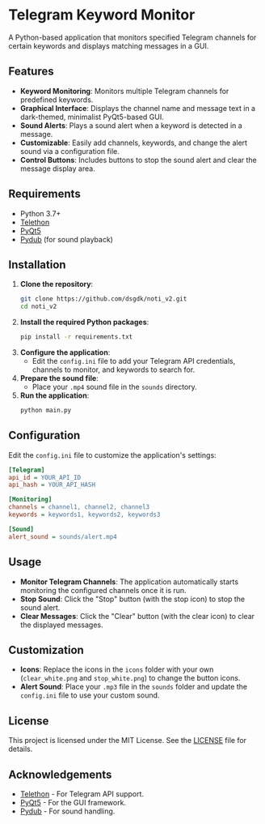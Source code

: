 
# Telegram Keyword Monitor 


A Python-based application that monitors specified Telegram channels for certain keywords and displays matching messages in a GUI.

## Features
- **Keyword Monitoring**: Monitors multiple Telegram channels for predefined keywords.
- **Graphical Interface**: Displays the channel name and message text in a dark-themed, minimalist PyQt5-based GUI.
- **Sound Alerts**: Plays a sound alert when a keyword is detected in a message.
- **Customizable**: Easily add channels, keywords, and change the alert sound via a configuration file.
- **Control Buttons**: Includes buttons to stop the sound alert and clear the message display area.

## Requirements
- Python 3.7+
- [Telethon](https://github.com/LonamiWebs/Telethon)
- [PyQt5](https://pypi.org/project/PyQt5/)
- [Pydub](https://github.com/jiaaro/pydub) (for sound playback)

## Installation
1. **Clone the repository**:
    ```bash
    git clone https://github.com/dsgdk/noti_v2.git
    cd noti_v2
    ```
2. **Install the required Python packages**:
    ```bash
    pip install -r requirements.txt
    ```
3. **Configure the application**:
   - Edit the `config.ini` file to add your Telegram API credentials, channels to monitor, and keywords to search for.
4. **Prepare the sound file**:
   - Place your `.mp4` sound file in the `sounds` directory.
5. **Run the application**:
    ```bash
    python main.py
    ```

## Configuration
Edit the `config.ini` file to customize the application's settings:
```ini
[Telegram]
api_id = YOUR_API_ID
api_hash = YOUR_API_HASH

[Monitoring]
channels = channel1, channel2, channel3
keywords = keywords1, keywords2, keywords3

[Sound]
alert_sound = sounds/alert.mp4
```

## Usage
- **Monitor Telegram Channels**: The application automatically starts monitoring the configured channels once it is run.
- **Stop Sound**: Click the "Stop" button (with the stop icon) to stop the sound alert.
- **Clear Messages**: Click the "Clear" button (with the clear icon) to clear the displayed messages.

## Customization
- **Icons**: Replace the icons in the `icons` folder with your own (`clear_white.png` and `stop_white.png`) to change the button icons.
- **Alert Sound**: Place your `.mp3` file in the `sounds` folder and update the `config.ini` file to use your custom sound.

## License
This project is licensed under the MIT License. See the [LICENSE](LICENSE) file for details.

## Acknowledgements
- [Telethon](https://github.com/LonamiWebs/Telethon) - For Telegram API support.
- [PyQt5](https://pypi.org/project/PyQt5/) - For the GUI framework.
- [Pydub](https://github.com/jiaaro/pydub) - For sound handling.